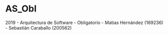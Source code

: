 # AS_Obl
2019 - Arquitectura de Software - Obligatorio - Matias Hernández (169236) - Sebastián Caraballo (200562)
